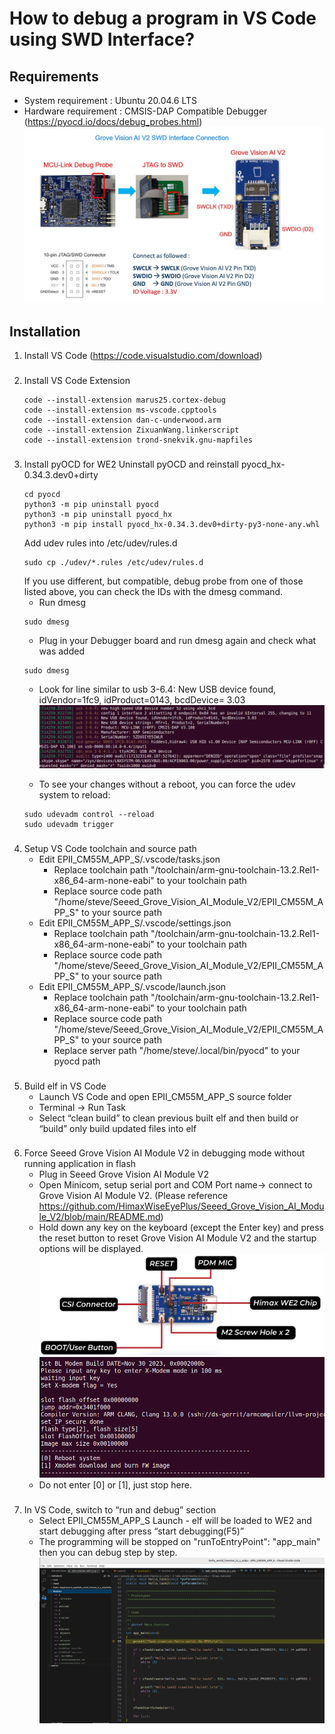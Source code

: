 # How to debug a program in VS Code using SWD Interface?

## Requirements
- System requirement   : Ubuntu 20.04.6 LTS
- Hardware requirement : CMSIS-DAP Compatible Debugger (https://pyocd.io/docs/debug_probes.html)
    ![alt text](../images/swd_interface_connection.jpg)

## Installation
1. Install VS Code (https://code.visualstudio.com/download) 

###
2. Install VS Code Extension
    ```
    code --install-extension marus25.cortex-debug
    code --install-extension ms-vscode.cpptools
    code --install-extension dan-c-underwood.arm
    code --install-extension ZixuanWang.linkerscript
    code --install-extension trond-snekvik.gnu-mapfiles
    ```

###
3. Install pyOCD for WE2
   Uninstall pyOCD and reinstall pyocd_hx-0.34.3.dev0+dirty
    ```
    cd pyocd
    python3 -m pip uninstall pyocd
    python3 -m pip uninstall pyocd_hx
    python3 -m pip install pyocd_hx-0.34.3.dev0+dirty-py3-none-any.whl
    ```
    Add udev rules into /etc/udev/rules.d
    ```
    sudo cp ./udev/*.rules /etc/udev/rules.d
    ```
    If you use different, but compatible, debug probe from one of those listed above, you can check the IDs with the dmesg command.
    - Run dmesg
    ```
    sudo dmesg
    ```
    - Plug in your Debugger board and run dmesg again and check what was added
    ```
    sudo dmesg
    ```
    - Look for line similar to usb 3-6.4: New USB device found, idVendor=1fc9, idProduct=0143, bcdDevice= 3.03
    ![alt text](../images/nxp_usb_device_found.png)
  
    - To see your changes without a reboot, you can force the udev system to reload:
    ```
    sudo udevadm control --reload
    sudo udevadm trigger
    ```

###
4. Setup VS Code toolchain and source path
   - Edit EPII_CM55M_APP_S/.vscode/tasks.json
     - Replace toolchain path "/toolchain/arm-gnu-toolchain-13.2.Rel1-x86_64-arm-none-eabi" to your toolchain path
     - Replace source code path "/home/steve/Seeed_Grove_Vision_AI_Module_V2/EPII_CM55M_APP_S" to your source path
   - Edit EPII_CM55M_APP_S/.vscode/settings.json
     - Replace toolchain path "/toolchain/arm-gnu-toolchain-13.2.Rel1-x86_64-arm-none-eabi" to your toolchain path
     - Replace source code path "/home/steve/Seeed_Grove_Vision_AI_Module_V2/EPII_CM55M_APP_S" to your source path
   - Edit EPII_CM55M_APP_S/.vscode/launch.json
     - Replace toolchain path "/toolchain/arm-gnu-toolchain-13.2.Rel1-x86_64-arm-none-eabi" to your toolchain path
     - Replace source code path "/home/steve/Seeed_Grove_Vision_AI_Module_V2/EPII_CM55M_APP_S" to your source path
     - Replace server path "/home/steve/.local/bin/pyocd" to your pyocd path

###
5. Build elf in VS Code
    - Launch VS Code and open EPII_CM55M_APP_S source folder
    - Terminal -> Run Task
    - Select “clean build” to clean previous built elf and then build or “build” only build updated files into elf

###
6. Force Seeed Grove Vision AI Module V2 in debugging mode without running application in flash
    - Plug in Seeed Grove Vision AI Module V2
    - Open Minicom, setup serial port and COM Port name-> connect to Grove Vision AI Module V2. (Please reference https://github.com/HimaxWiseEyePlus/Seeed_Grove_Vision_AI_Module_V2/blob/main/README.md)
    - Hold down any key on the keyboard (except the Enter key) and press the reset button to reset Grove Vision AI Module V2 and the startup options will be displayed.
    ![alt text](../images/grove_vision_ai_v2.png)
    ![alt text](../images/enter_debugging_mode.png)
    - Do not enter [0] or [1], just stop here.

###
7. In VS Code, switch to “run and debug” section
    - Select EPII_CM55M_APP_S Launch - elf will be loaded to WE2 and start debugging after press “start debugging(F5)”
    - The programming will be stopped on "runToEntryPoint": "app_main" then you can debug step by step.
    ![alt text](../images/vs_code_debugging.png)